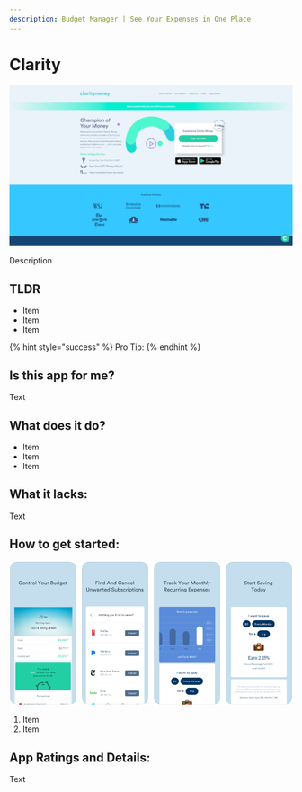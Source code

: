```yaml
---
description: Budget Manager | See Your Expenses in One Place‎
---
```


# Clarity

![Clarity Website](../.gitbook/assets/clarity-web.png)

Description

## TLDR

* Item
* Item
* Item

{% hint style="success" %}
Pro Tip:
{% endhint %}

## Is this app for me?

Text

## What does it do?

* Item
* Item
* Item

## What it lacks:

Text

## How to get started:

![Clarity App](../.gitbook/assets/clarity-app.png)

1. Item
2. Item

## App Ratings and Details:

Text

